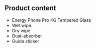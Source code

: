 ## Product content

* Energy Phone Pro 4G Tempered Glass
* Wet wipe
* Dry wipe
* Dust-absorber
* Guide sticker

